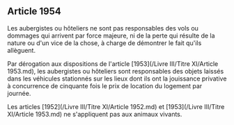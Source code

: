 Article 1954
----
Les aubergistes ou hôteliers ne sont pas responsables des vols ou dommages qui
arrivent par force majeure, ni de la perte qui résulte de la nature ou d'un vice
de la chose, à charge de démontrer le fait qu'ils allèguent.

Par dérogation aux dispositions de l'article [1953](/Livre III/Titre XI/Article 1953.md), les aubergistes ou hôteliers
sont responsables des objets laissés dans les véhicules stationnés sur les lieux
dont ils ont la jouissance privative à concurrence de cinquante fois le prix de
location du logement par journée.

Les articles [1952](/Livre III/Titre XI/Article 1952.md) et [1953](/Livre III/Titre XI/Article 1953.md) ne s'appliquent pas aux animaux vivants.
